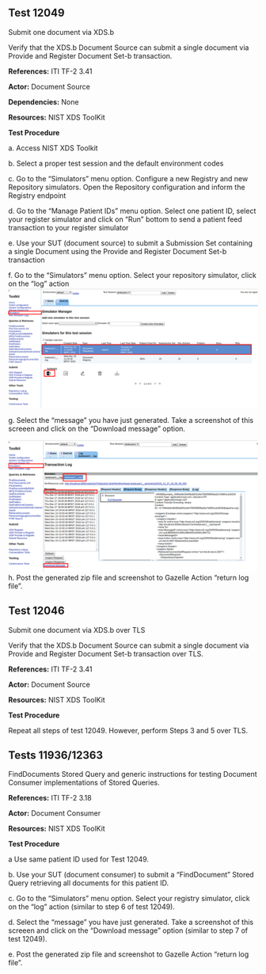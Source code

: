 ## Test 12049
Submit one document via XDS.b

Verify that the XDS.b Document Source can submit a single document via Provide and Register Document Set-b transaction. 

**References:** ITI TF-2 3.41

**Actor:** Document Source

**Dependencies:** None

**Resources:** NIST XDS ToolKit

**Test Procedure**  

a. Access NIST XDS Toolkit  

b. Select a proper test session and the default environment codes  

c. Go to the “Simulators” menu option. Configure a new Registry and new Repository simulators. Open the Repository configuration and inform the Registry endpoint  

d. Go to the “Manage Patient IDs” menu option. Select one patient ID, select your register simulator and click on “Run” bottom to send a patient feed transaction to your register simulator  

e. Use your SUT (document source) to submit a Submission Set containing a single Document using the Provide and Register Document Set-b transaction  

f. Go to the “Simulators” menu option. Select your repository simulator, click on the “log” action  
![](./media/image3-1.png)

g. Select the “message” you have just generated. Take a screenshot of this screeen and click on the “Download message” option.

![](./media/image3-2.png)  
h. Post the generated zip file and screenshot to Gazelle Action “return log file”.  


## Test 12046
Submit one document via XDS.b over TLS

Verify that the XDS.b Document Source can submit a single document via Provide and Register Document Set-b transaction over TLS. 

**References:** ITI TF-2 3.41

**Actor:** Document Source

**Resources:** NIST XDS ToolKit

**Test Procedure**

Repeat all steps of test 12049. However, perform Steps 3 and 5 over TLS.

## Tests 11936/12363
FindDocuments Stored Query and generic instructions for testing Document Consumer implementations of Stored Queries.

**References:** ITI TF-2 3.18

**Actor:** Document Consumer

**Resources:** NIST XDS ToolKit

**Test Procedure**  

a Use same patient ID used for Test 12049.  

b. Use your SUT (document consumer) to submit a “FindDocument” Stored Query retrieving all documents for this patient ID.  

c. Go to the “Simulators” menu option. Select your registry simulator, click on the “log” action (similar to step 6 of test 12049).  

d. Select the “message” you have just generated. Take a screenshot of this screeen and click on the “Download message” option (similar to step 7 of test 12049).  

e. Post the generated zip file and screenshot to Gazelle Action “return log file”.  


